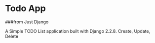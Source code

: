 # Todo App
###from Just Django 

A Simple TODO List application built with Django 2.2.8.
Create, Update, Delete
